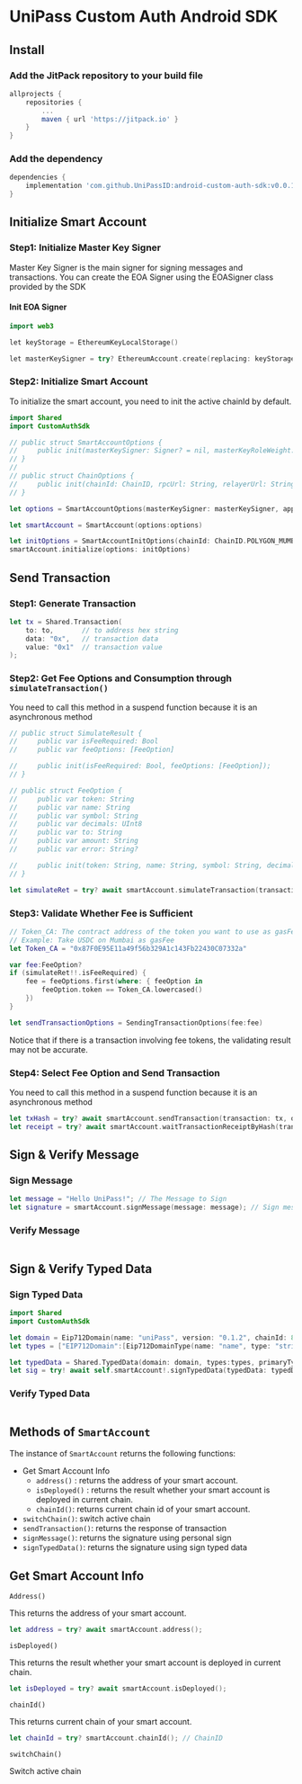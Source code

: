 # UniPass Custom Auth Android SDK

## Install

### Add the JitPack repository to your build file

```gradle
allprojects {
    repositories {
        ...
        maven { url 'https://jitpack.io' }
    }
}
```

### Add the dependency

```gradle
dependencies {
    implementation 'com.github.UniPassID:android-custom-auth-sdk:v0.0.1-alpha.8'
}
```

## Initialize Smart Account

### Step1: Initialize Master Key Signer

Master Key Signer is the main signer for signing messages and transactions. You can create the EOA Signer using the EOASigner class provided by the SDK

#### Init EOA Signer

```kotlin
import web3

let keyStorage = EthereumKeyLocalStorage()

let masterKeySigner = try? EthereumAccount.create(replacing: keyStorage, keystorePassword: "MY_PASSWORD")
```

### Step2: Initialize Smart Account

To initialize the smart account, you need to init the active chainId by default.

```swift
import Shared
import CustomAuthSdk

// public struct SmartAccountOptions {
//     public init(masterKeySigner: Signer? = nil, masterKeyRoleWeight: RoleWeight? = nil, appId: String, unipassServerUrl: String? = nil, chainOptions: Array<ChainOptions>);
// }
//
// public struct ChainOptions {
//     public init(chainId: ChainID, rpcUrl: String, relayerUrl: String? = nil);
// }

let options = SmartAccountOptions(masterKeySigner: masterKeySigner, appId: appId,  chainOptions: [ChainOptions(chainId: ChainID.POLYGON_MUMBAI, rpcUrl: "https://node.wallet.unipass.id/polygon-mumbai")])

let smartAccount = SmartAccount(options:options)

let initOptions = SmartAccountInitOptions(chainId: ChainID.POLYGON_MUMBAI)
smartAccount.initialize(options: initOptions)
```

## Send Transaction

### Step1: Generate Transaction

```swift
let tx = Shared.Transaction(
    to: to,       // to address hex string
    data: "0x",   // transaction data
    value: "0x1"  // transaction value
);
```

### Step2: Get Fee Options and Consumption through `simulateTransaction()`

You need to call this method in a suspend function because it is an asynchronous method

```swift
// public struct SimulateResult {
//     public var isFeeRequired: Bool
//     public var feeOptions: [FeeOption]

//     public init(isFeeRequired: Bool, feeOptions: [FeeOption]);
// }

// public struct FeeOption {
//     public var token: String
//     public var name: String
//     public var symbol: String
//     public var decimals: UInt8
//     public var to: String
//     public var amount: String
//     public var error: String?

//     public init(token: String, name: String, symbol: String, decimals: UInt8, to: String, amount: String, error: String?);
// }

let simulateRet = try? await smartAccount.simulateTransaction(transaction: tx);
```

### Step3: **Validate Whether Fee is Sufficient**

```swift
// Token_CA: The contract address of the token you want to use as gasFee
// Example: Take USDC on Mumbai as gasFee
let Token_CA = "0x87F0E95E11a49f56b329A1c143Fb22430C07332a"

var fee:FeeOption?
if (simulateRet!!.isFeeRequired) {
    fee = feeOptions.first(where: { feeOption in
        feeOption.token == Token_CA.lowercased()
    })
}

let sendTransactionOptions = SendingTransactionOptions(fee:fee)
```

Notice that if there is a transaction involving fee tokens, the validating result may not be accurate.

### Step4: Select Fee Option and Send Transaction

You need to call this method in a suspend function because it is an asynchronous method

```swift
let txHash = try? await smartAccount.sendTransaction(transaction: tx, options: sendTransactionOptions)
let receipt = try? await smartAccount.waitTransactionReceiptByHash(transactionHash: txHash!!);
```

## Sign & Verify Message

### Sign Message

```swift
let message = "Hello UniPass!"; // The Message to Sign
let signature = smartAccount.signMessage(message: message); // Sign message
```

### Verify Message

```

```

## Sign & Verify Typed Data

### Sign Typed Data

```swift
import Shared
import CustomAuthSdk

let domain = Eip712Domain(name: "uniPass", version: "0.1.2", chainId: 8001, verifyingContract: "0xCcCCccccCCCCcCCCCCCcCcCccCcCCCcCcccccccC", salt: nil)
let types = ["EIP712Domain":[Eip712DomainType(name: "name", type: "string"),Eip712DomainType(name: "version", type:"string"),Eip712DomainType(name: "chainId", type: "uint256"),Eip712DomainType(name: "verifyingContract", type: "address")],"Mail":[Eip712DomainType(name: "from", type:"address"),Eip712DomainType(name: "to", type: "address"),Eip712DomainType(name: "contents", type: "string")]]

let typedData = Shared.TypedData(domain: domain, types:types, primaryType: "Mail", message: ["from":Shared.Value.stringValue(inner: "0xCD2a3d9F938E13CD947Ec05AbC7FE734Df8DD826"),"to":Shared.Value.stringValue(inner: "0xbBbBBBBbbBBBbbbBbbBbbbbBBbBbbbbBbBbbBBbB"),"contents":Shared.Value.stringValue(inner: "Hello, Bob!")])
let sig = try! await self.smartAccount!.signTypedData(typedData: typedData)
```

### Verify Typed Data

```

```

## Methods of `SmartAccount`

The instance of `SmartAccount` returns the following functions:

- Get Smart Account Info
  - `address()` : returns the address of your smart account.
  - `isDeployed()` : returns the result whether your smart account is deployed in current chain.
  - `chainId()`: returns current chain id of your smart account.
- `switchChain()`: switch active chain
- `sendTransaction()`: returns the response of transaction
- `signMessage()`: returns the signature using personal sign
- `signTypedData()`: returns the signature using sign typed data

## Get Smart Account Info

`Address()`

This returns the address of your smart account.

```swift
let address = try? await smartAccount.address();
```

`isDeployed()`

This returns the result whether your smart account is deployed in current chain.

```swift
let isDeployed = try? await smartAccount.isDeployed();
```

`chainId()`

This returns current chain of your smart account.

```swift
let chainId = try? smartAccount.chainId(); // ChainID
```

`switchChain()`

Switch active chain
